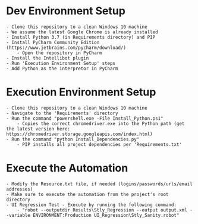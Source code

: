 # Dev Environment Setup
    - Clone this repository to a clean Windows 10 machine
    - We assume the latest Google Chrome is already installed
    - Install Python 3.7 (in Requirements directory) and PIP
    - Install PyCharm Community Edition (https://www.jetbrains.com/pycharm/download/)
        - Open the repository in PyCharm
    - Install the Intellibot plugin
    - Run 'Execution Environment Setup' steps
    - Add Python as the interpretor in PyCharm

# Execution Environment Setup
    - Clone this repository to a clean Windows 10 machine
    - Navigate to the 'Requirements' directory
    - Run the command "powershell.exe -File Install_Python.ps1"
        - Copies the correct chromedriver.exe into the Python path (get the latest version here: https://chromedriver.storage.googleapis.com/index.html)
    - Run the command "python Install_Dependencies.py"
        - PIP installs all project dependencies per 'Requirements.txt'

# Execute the Automation
    - Modify the Resource.txt file, if needed (logins/passwords/urls/email addresses)
    - Make sure to execute the automation from the project's root directory
    - UI Regression Test - Execute by running the following command:
        - "robot --outputdir Results\Stly_Regression --output output.xml --variable ENVIRONMENT:Production UI_Regression\Stly_Sanity.robot"
